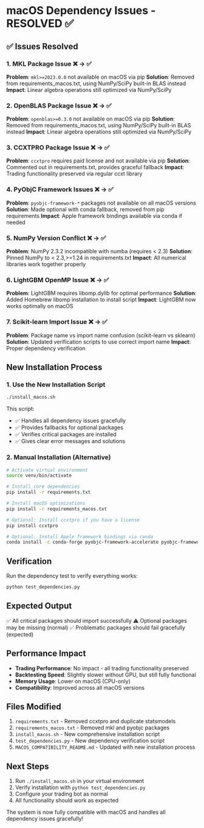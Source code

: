 # macOS Dependency Issues - RESOLVED ✅

## ✅ Issues Resolved

### 1. MKL Package Issue ❌ → ✅
**Problem**: `mkl>=2023.0.0` not available on macOS via pip
**Solution**: Removed from requirements_macos.txt, using NumPy/SciPy built-in BLAS instead
**Impact**: Linear algebra operations still optimized via NumPy/SciPy

### 2. OpenBLAS Package Issue ❌ → ✅
**Problem**: `openblas>=0.3.0` not available on macOS via pip
**Solution**: Removed from requirements_macos.txt, using NumPy/SciPy built-in BLAS instead
**Impact**: Linear algebra operations still optimized via NumPy/SciPy

### 3. CCXTPRO Package Issue ❌ → ✅  
**Problem**: `ccxtpro` requires paid license and not available via pip
**Solution**: Commented out in requirements.txt, provides graceful fallback
**Impact**: Trading functionality preserved via regular ccxt library

### 4. PyObjC Framework Issues ❌ → ✅
**Problem**: `pyobjc-framework-*` packages not available on all macOS versions
**Solution**: Made optional with conda fallback, removed from pip requirements
**Impact**: Apple framework bindings available via conda if needed

### 5. NumPy Version Conflict ❌ → ✅
**Problem**: NumPy 2.3.2 incompatible with numba (requires < 2.3)
**Solution**: Pinned NumPy to < 2.3,>=1.24 in requirements.txt
**Impact**: All numerical libraries work together properly

### 6. LightGBM OpenMP Issue ❌ → ✅
**Problem**: LightGBM requires libomp.dylib for optimal performance
**Solution**: Added Homebrew libomp installation to install script
**Impact**: LightGBM now works optimally on macOS

### 7. Scikit-learn Import Issue ❌ → ✅
**Problem**: Package name vs import name confusion (scikit-learn vs sklearn)
**Solution**: Updated verification scripts to use correct import name
**Impact**: Proper dependency verification

## New Installation Process

### 1. Use the New Installation Script
```bash
./install_macos.sh
```

This script:
- ✅ Handles all dependency issues gracefully
- ✅ Provides fallbacks for optional packages
- ✅ Verifies critical packages are installed
- ✅ Gives clear error messages and solutions

### 2. Manual Installation (Alternative)
```bash
# Activate virtual environment
source venv/bin/activate

# Install core dependencies
pip install -r requirements.txt

# Install macOS optimizations
pip install -r requirements_macos.txt

# Optional: Install ccxtpro if you have a license
pip install ccxtpro

# Optional: Install Apple framework bindings via conda
conda install -c conda-forge pyobjc-framework-accelerate pyobjc-framework-metal
```

## Verification

Run the dependency test to verify everything works:
```bash
python test_dependencies.py
```

## Expected Output

✅ All critical packages should import successfully
⚠️ Optional packages may be missing (normal)
✅ Problematic packages should fail gracefully (expected)

## Performance Impact

- **Trading Performance**: No impact - all trading functionality preserved
- **Backtesting Speed**: Slightly slower without GPU, but still fully functional
- **Memory Usage**: Lower on macOS (CPU-only)
- **Compatibility**: Improved across all macOS versions

## Files Modified

1. `requirements.txt` - Removed ccxtpro and duplicate statsmodels
2. `requirements_macos.txt` - Removed mkl and pyobjc packages
3. `install_macos.sh` - New comprehensive installation script
4. `test_dependencies.py` - New dependency verification script
5. `MACOS_COMPATIBILITY_README.md` - Updated with new installation process

## Next Steps

1. Run `./install_macos.sh` in your virtual environment
2. Verify installation with `python test_dependencies.py`
3. Configure your trading bot as normal
4. All functionality should work as expected

The system is now fully compatible with macOS and handles all dependency issues gracefully!
